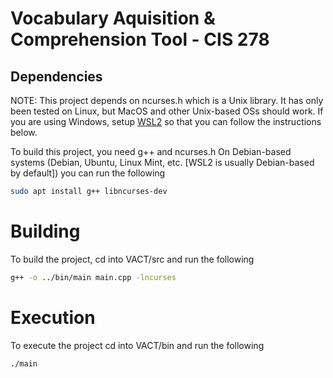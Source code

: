 # Vocabulary Aquisition & Comprehension Tool - CIS 278

## Dependencies
NOTE: This project depends on ncurses.h which is a Unix library. It has only been tested on Linux, but MacOS and other Unix-based OSs should work. If you are using Windows, setup [WSL2](https://www.windowscentral.com/how-install-wsl2-windows-10) so that you can follow the instructions below.

To build this project, you need g++ and ncurses.h
On Debian-based systems (Debian, Ubuntu, Linux Mint, etc. [WSL2 is usually Debian-based by default]) you can run the following
```bash
sudo apt install g++ libncurses-dev
```

# Building
To build the project, cd into VACT/src and run the following
```bash
g++ -o ../bin/main main.cpp -lncurses
```
# Execution
To execute the project cd into VACT/bin and run the following
```bash
./main
```





